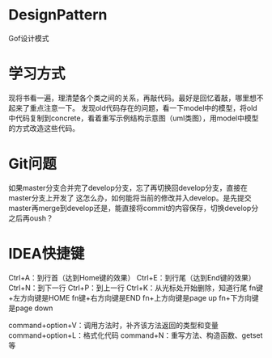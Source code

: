 # DesignPattern
Gof设计模式

# 学习方式
现将书看一遍，理清楚各个类之间的关系，再敲代码。最好是回忆着敲，哪里想不起来了重点注意一下。
发现old代码存在的问题，看一下model中的模型，将old中代码复制到concrete，看着重写示例结构示意图（uml类图），用model中模型的方式改造这些代码。


# Git问题
如果master分支合并完了develop分支，忘了再切换回develop分支，直接在master分支上开发了
这怎么办，如何能将当前的修改并入develop。是先提交master再merge到develop还是，能直接将commit的内容保存，切换develop分之后再oush？

# IDEA快捷键
Ctrl+A：到行首（达到Home键的效果）
Ctrl+E：到行尾（达到End键的效果）
Ctrl+N：到下一行
Ctrl+P：到上一行
Ctrl+K：从光标处开始删除，知道行尾
fn键+左方向键是HOME
fn键+右方向键是END
fn+上方向键是page up
fn+下方向键是page down

command+option+V：调用方法时，补齐该方法返回的类型和变量
command+option+L：格式化代码
command+N：重写方法、构造函数、getset等